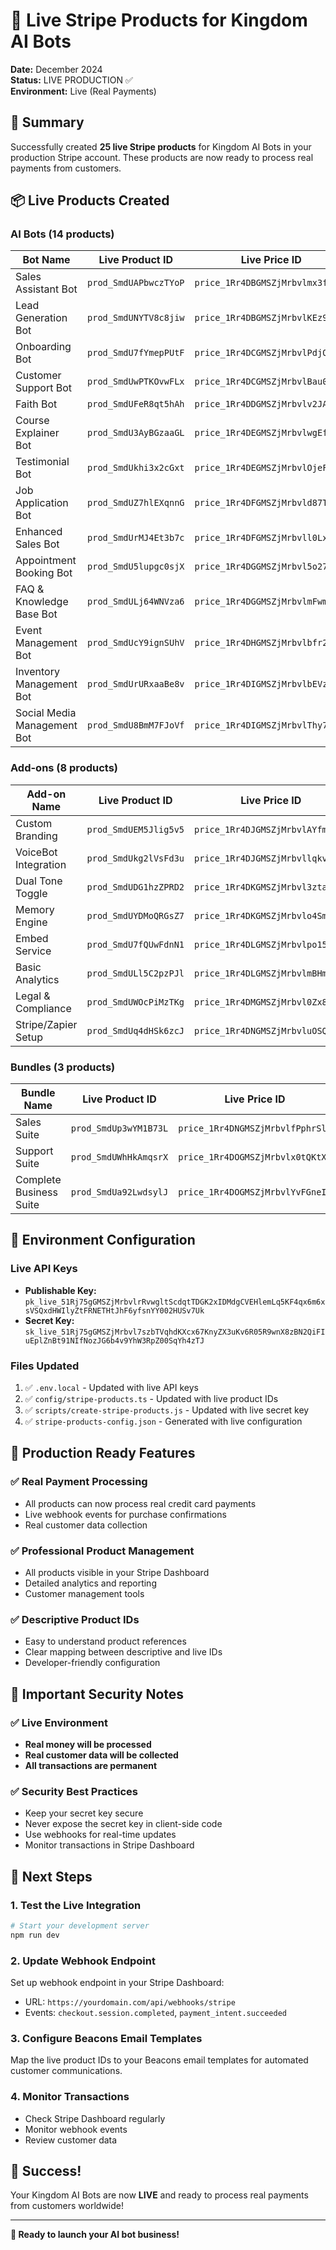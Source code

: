 # 🚀 Live Stripe Products for Kingdom AI Bots

**Date:** December 2024  
**Status:** LIVE PRODUCTION ✅  
**Environment:** Live (Real Payments)

## 🎉 Summary

Successfully created **25 live Stripe products** for Kingdom AI Bots in your production Stripe account. These products are now ready to process real payments from customers.

## 📦 Live Products Created

### AI Bots (14 products)

| Bot Name | Live Product ID | Live Price ID | Descriptive ID | Price |
|----------|----------------|---------------|----------------|-------|
| Sales Assistant Bot | `prod_SmdUAPbwczTYoP` | `price_1Rr4DBGMSZjMrbvlmx3f6Ff5` | `prod_sales_assistant_bot` | $299 |
| Lead Generation Bot | `prod_SmdUNYTV8c8jiw` | `price_1Rr4DBGMSZjMrbvlKEz9nvLL` | `prod_lead_generation_bot` | $249 |
| Onboarding Bot | `prod_SmdU7fYmepPUtF` | `price_1Rr4DCGMSZjMrbvlPdjQ3il8` | `prod_onboarding_bot` | $199 |
| Customer Support Bot | `prod_SmdUwPTKOvwFLx` | `price_1Rr4DCGMSZjMrbvlBau0bxXZ` | `prod_customer_support_bot` | $349 |
| Faith Bot | `prod_SmdUFeR8qt5hAh` | `price_1Rr4DDGMSZjMrbvlv2JAtc0z` | `prod_faith_bot` | $179 |
| Course Explainer Bot | `prod_SmdU3AyBGzaaGL` | `price_1Rr4DEGMSZjMrbvlwgEfJtUV` | `prod_course_explainer_bot` | $279 |
| Testimonial Bot | `prod_SmdUkhi3x2cGxt` | `price_1Rr4DEGMSZjMrbvlOjeFSw4T` | `prod_testimonial_bot` | $159 |
| Job Application Bot | `prod_SmdUZ7hlEXqnnG` | `price_1Rr4DFGMSZjMrbvld87TE0rm` | `prod_job_application_bot` | $229 |
| Enhanced Sales Bot | `prod_SmdUrMJ4Et3b7c` | `price_1Rr4DFGMSZjMrbvll0LxXGUJ` | `prod_enhanced_sales_bot` | $399 |
| Appointment Booking Bot | `prod_SmdU5lupgc0sjX` | `price_1Rr4DGGMSZjMrbvl5o27I2Xn` | `prod_appointment_booking_bot` | $199 |
| FAQ & Knowledge Base Bot | `prod_SmdULj64WNVza6` | `price_1Rr4DGGMSZjMrbvlmFwmAN8f` | `prod_faq_knowledge_base_bot` | $179 |
| Event Management Bot | `prod_SmdUcY9ignSUhV` | `price_1Rr4DHGMSZjMrbvlbfr2GTpZ` | `prod_event_management_bot` | $299 |
| Inventory Management Bot | `prod_SmdUrURxaaBe8v` | `price_1Rr4DIGMSZjMrbvlbEVzvuNY` | `prod_inventory_management_bot` | $249 |
| Social Media Management Bot | `prod_SmdU8BmM7FJoVf` | `price_1Rr4DIGMSZjMrbvlThy7Vhnu` | `prod_social_media_management_bot` | $279 |

### Add-ons (8 products)

| Add-on Name | Live Product ID | Live Price ID | Descriptive ID | Price |
|-------------|----------------|---------------|----------------|-------|
| Custom Branding | `prod_SmdUEM5Jlig5v5` | `price_1Rr4DJGMSZjMrbvlAYfm1x0J` | `prod_custom_branding` | $50 |
| VoiceBot Integration | `prod_SmdUkg2lVsFd3u` | `price_1Rr4DJGMSZjMrbvllqkvN8Z5` | `prod_voicebot_integration` | $75 |
| Dual Tone Toggle | `prod_SmdUDG1hzZPRD2` | `price_1Rr4DKGMSZjMrbvl3ztaWR0a` | `prod_dual_tone_toggle` | $40 |
| Memory Engine | `prod_SmdUYDMoQRGsZ7` | `price_1Rr4DKGMSZjMrbvlo4SmXMzz` | `prod_memory_engine` | $125 |
| Embed Service | `prod_SmdU7fQUwFdnN1` | `price_1Rr4DLGMSZjMrbvlpo15FZEJ` | `prod_embed_service` | $60 |
| Basic Analytics | `prod_SmdULl5C2pzPJl` | `price_1Rr4DLGMSZjMrbvlmBHmNbgt` | `prod_basic_analytics` | $100 |
| Legal & Compliance | `prod_SmdUWOcPiMzTKg` | `price_1Rr4DMGMSZjMrbvl0Zx8cnsb` | `prod_legal_compliance` | $30 |
| Stripe/Zapier Setup | `prod_SmdUq4dHSk6zcJ` | `price_1Rr4DNGMSZjMrbvluOSQ2QtP` | `prod_stripe_zapier_setup` | $125 |

### Bundles (3 products)

| Bundle Name | Live Product ID | Live Price ID | Descriptive ID | Price |
|-------------|----------------|---------------|----------------|-------|
| Sales Suite | `prod_SmdUp3wYM1B73L` | `price_1Rr4DNGMSZjMrbvlfPphrSl4` | `prod_sales_suite` | $799 |
| Support Suite | `prod_SmdUWhHkAmqsrX` | `price_1Rr4DOGMSZjMrbvlx0tQKtXo` | `prod_support_suite` | $549 |
| Complete Business Suite | `prod_SmdUa92LwdsylJ` | `price_1Rr4DOGMSZjMrbvlYvFGneIZ` | `prod_complete_business_suite` | $1499 |

## 🔧 Environment Configuration

### Live API Keys
- **Publishable Key:** `pk_live_51Rj75gGMSZjMrbvlrRvwgltScdqtTDGK2xIDMdgCVEHlemLq5KF4qx6m6xsVSQxdHWIlyZtFRNETHtJhF6yfsnYY002HUSv7Uk`
- **Secret Key:** `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`

### Files Updated
1. ✅ `.env.local` - Updated with live API keys
2. ✅ `config/stripe-products.ts` - Updated with live product IDs
3. ✅ `scripts/create-stripe-products.js` - Updated with live secret key
4. ✅ `stripe-products-config.json` - Generated with live configuration

## 🎯 Production Ready Features

### ✅ **Real Payment Processing**
- All products can now process real credit card payments
- Live webhook events for purchase confirmations
- Real customer data collection

### ✅ **Professional Product Management**
- All products visible in your Stripe Dashboard
- Detailed analytics and reporting
- Customer management tools

### ✅ **Descriptive Product IDs**
- Easy to understand product references
- Clear mapping between descriptive and live IDs
- Developer-friendly configuration

## 🚨 Important Security Notes

### ✅ **Live Environment**
- **Real money will be processed**
- **Real customer data will be collected**
- **All transactions are permanent**

### ✅ **Security Best Practices**
- Keep your secret key secure
- Never expose the secret key in client-side code
- Use webhooks for real-time updates
- Monitor transactions in Stripe Dashboard

## 🎯 Next Steps

### 1. **Test the Live Integration**
```bash
# Start your development server
npm run dev
```

### 2. **Update Webhook Endpoint**
Set up webhook endpoint in your Stripe Dashboard:
- URL: `https://yourdomain.com/api/webhooks/stripe`
- Events: `checkout.session.completed`, `payment_intent.succeeded`

### 3. **Configure Beacons Email Templates**
Map the live product IDs to your Beacons email templates for automated customer communications.

### 4. **Monitor Transactions**
- Check Stripe Dashboard regularly
- Monitor webhook events
- Review customer data

## 🎉 Success!

Your Kingdom AI Bots are now **LIVE** and ready to process real payments from customers worldwide!

---

**🚀 Ready to launch your AI bot business!** 